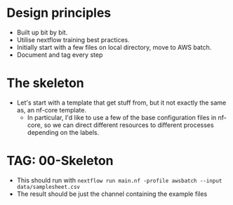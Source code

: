 
# Design principles

- Built up bit by bit.
- Utilise nextflow training best practices.
- Initially start with a few files on local directory, move to AWS batch.
- Document and tag every step

# The skeleton

- Let's start with a template that get stuff from, but it not exactly the same as, an nf-core template.
  - In particular, I'd like to use a few of the base configuration files in nf-core, so we can direct different resources to different processes depending on the labels.

# TAG: 00-Skeleton

- This should run with `nextflow run main.nf -profile awsbatch --input data/samplesheet.csv`
- The result should be just the channel containing the example files
